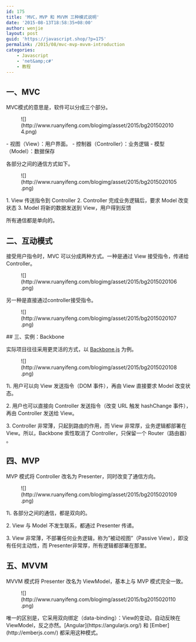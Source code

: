 ```yaml
---
id: 175
title: 'MVC，MVP 和 MVVM 三种模式说明'
date: '2015-08-13T18:58:35+08:00'
author: wenjie
layout: post
guid: 'https://javascript.shop/?p=175'
permalink: /2015/08/mvc-mvp-mvvm-introduction
categories:
    - Javascript
    - 'net&amp;c#'
    - 教程
---
```


## 一、MVC

MVC模式的意思是，软件可以分成三个部分。

<figure class="wp-block-image">![](http://www.ruanyifeng.com/blogimg/asset/2015/bg2015020104.png)</figure>- 视图（View）：用户界面。
- 控制器（Controller）：业务逻辑
- 模型（Model）：数据保存

各部分之间的通信方式如下。

<figure class="wp-block-image">![](http://www.ruanyifeng.com/blogimg/asset/2015/bg2015020105.png)</figure>1. View 传送指令到 Controller
2. Controller 完成业务逻辑后，要求 Model 改变状态
3. Model 将新的数据发送到 View，用户得到反馈

所有通信都是单向的。

## 二、互动模式

接受用户指令时，MVC 可以分成两种方式。一种是通过 View 接受指令，传递给 Controller。

<figure class="wp-block-image">![](http://www.ruanyifeng.com/blogimg/asset/2015/bg2015020106.png)</figure>另一种是直接通过controller接受指令。

<figure class="wp-block-image">![](http://www.ruanyifeng.com/blogimg/asset/2015/bg2015020107.png)</figure>## 三、实例：Backbone

实际项目往往采用更灵活的方式，以 [Backbone.js](http://documentcloud.github.com/backbone) 为例。

<figure class="wp-block-image">![](http://www.ruanyifeng.com/blogimg/asset/2015/bg2015020108.png)</figure>1\. 用户可以向 View 发送指令（DOM 事件），再由 View 直接要求 Model 改变状态。

2\. 用户也可以直接向 Controller 发送指令（改变 URL 触发 hashChange 事件），再由 Controller 发送给 View。

3\. Controller 非常薄，只起到路由的作用，而 View 非常厚，业务逻辑都部署在 View。所以，Backbone 索性取消了 Controller，只保留一个 Router（路由器） 。

## 四、MVP

MVP 模式将 Controller 改名为 Presenter，同时改变了通信方向。

<figure class="wp-block-image">![](http://www.ruanyifeng.com/blogimg/asset/2015/bg2015020109.png)</figure>1\. 各部分之间的通信，都是双向的。

2\. View 与 Model 不发生联系，都通过 Presenter 传递。

3\. View 非常薄，不部署任何业务逻辑，称为”被动视图”（Passive View），即没有任何主动性，而 Presenter非常厚，所有逻辑都部署在那里。

## 五、MVVM

MVVM 模式将 Presenter 改名为 ViewModel，基本上与 MVP 模式完全一致。

<figure class="wp-block-image">![](http://www.ruanyifeng.com/blogimg/asset/2015/bg2015020110.png)</figure>唯一的区别是，它采用双向绑定（data-binding）：View的变动，自动反映在 ViewModel，反之亦然。[Angular](https://angularjs.org/) 和 [Ember](http://emberjs.com/) 都采用这种模式。